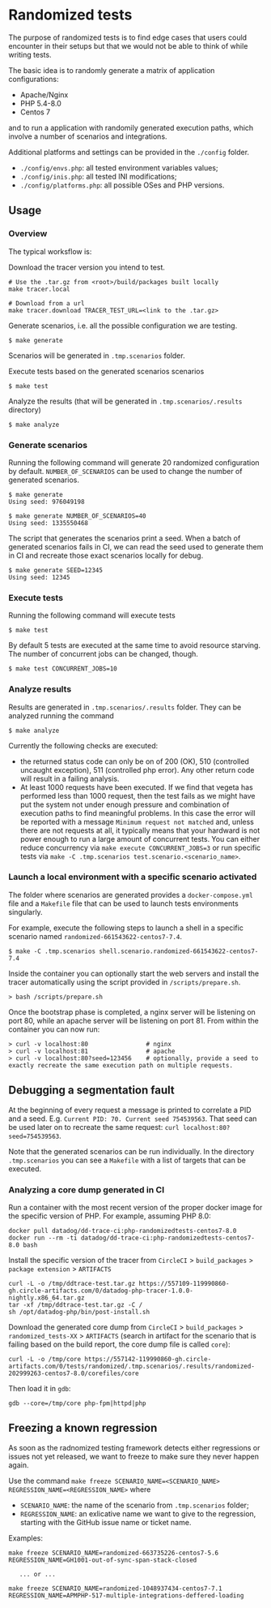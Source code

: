 # Randomized tests

The purpose of randomized tests is to find edge cases that users could encounter in their setups but that we would not be able to think of while writing tests.

The basic idea is to randomly generate a matrix of application configurations:
  - Apache/Nginx
  - PHP 5.4-8.0
  - Centos 7

and to run a application with randomily generated execution paths, which involve a number of scenarios and integrations.

Additional platforms and settings can be provided in the `./config` folder.
- `./config/envs.php`: all tested environment variables values;
- `./config/inis.php`: all tested INI modifications;
- `./config/platforms.php`: all possible OSes and PHP versions.

## Usage

### Overview

The typical worksflow is:

Download the tracer version you intend to test.

```
# Use the .tar.gz from <root>/build/packages built locally
make tracer.local

# Download from a url
make tracer.download TRACER_TEST_URL=<link to the .tar.gz>
```

Generate scenarios, i.e. all the possible configuration we are testing.

```
$ make generate
```

Scenarios will be generated in `.tmp.scenarios` folder.

Execute tests based on the generated scenarios scenarios

```
$ make test
```

Analyze the results (that will be generated in `.tmp.scenarios/.results` directory)

```
$ make analyze
```

### Generate scenarios

Running the following command will generate 20 randomized configuration by default. `NUMBER_OF_SCENARIOS` can be used to change the number of generated scenarios.

```
$ make generate
Using seed: 976049198

$ make generate NUMBER_OF_SCENARIOS=40
Using seed: 1335550468
```

The script that generates the scenarios print a seed. When a batch of generated scenarios fails in CI, we can read the seed used to generate them in CI and recreate those exact scenarios locally for debug.

```
$ make generate SEED=12345
Using seed: 12345
```

### Execute tests

Running the following command will execute tests

```
$ make test
```

By default 5 tests are executed at the same time to avoid resource starving. The number of concurrent jobs can be changed, though.

```
$ make test CONCURRENT_JOBS=10
```

### Analyze results

Results are generated in `.tmp.scenarios/.results` folder. They can be analyzed running the command

```
$ make analyze
```

Currently the following checks are executed:
- the returned status code can only be on of 200 (OK), 510 (controlled uncaught exception), 511 (controlled php error). Any other return code will result in a failing analysis.
- At least 1000 requests have been executed. If we find that vegeta has performed less than 1000 request, then the  test fails as we might have put the system not under enough pressure and combination of execution paths to find meaningful problems. In this case the error will be reported with a message `Minimum request not matched` and, unless there are not requests at all, it typically means that your hardward is not power enough to run a large amount of concurrent tests. You can either reduce concurrency via `make execute CONCURRENT_JOBS=3` or run specific tests via `make -C .tmp.scenarios test.scenario.<scenario_name>`.

### Launch a local environment with a specific scenario activated

The folder where scenarios are generated provides a `docker-compose.yml` file and a `Makefile` file that can be used to launch tests environments singularly.

For example, execute the following steps to launch a shell in a specific scenario named `randomized-661543622-centos7-7.4`.

```
$ make -C .tmp.scenarios shell.scenario.randomized-661543622-centos7-7.4
```

Inside the container you can optionally start the web servers and install the tracer automatically using the script provided in `/scripts/prepare.sh`.

```
> bash /scripts/prepare.sh
```

Once the bootstrap phase is completed, a nginx server will be listening on port 80, while an apache server will be listening on port 81. From within the container you can now run:

```
> curl -v localhost:80                # nginx
> curl -v localhost:81                # apache
> curl -v localhost:80?seed=123456    # optionally, provide a seed to exactly recreate the same execution path on multiple requests.
```


## Debugging a segmentation fault

At the beginning of every request a message is printed to correlate a PID and a seed. E.g. `Current PID: 70. Current seed 754539563`.
That seed can be used later on to recreate the same request: `curl localhost:80?seed=754539563`.

Note that the generated scenarios can be run individually. In the directory `.tmp.scenarios` you can see a `Makefile` with a list of targets that can be executed.

### Analyzing a core dump generated in CI

Run a container with the most recent version of the proper docker image for the specific version of PHP. For example, assuming PHP 8.0:

```
docker pull datadog/dd-trace-ci:php-randomizedtests-centos7-8.0
docker run --rm -ti datadog/dd-trace-ci:php-randomizedtests-centos7-8.0 bash
```

Install the specific version of the tracer from `CircleCI` > `build_packages` > `package extension` > `ARTIFACTS`

```
curl -L -o /tmp/ddtrace-test.tar.gz https://557109-119990860-gh.circle-artifacts.com/0/datadog-php-tracer-1.0.0-nightly.x86_64.tar.gz
tar -xf /tmp/ddtrace-test.tar.gz -C /
sh /opt/datadog-php/bin/post-install.sh
```

Download the generated core dump from `CircleCI` > `build_packages` > `randomized_tests-XX` > `ARTIFACTS` (search in artifact for the scenario that is failing based on the build report, the core dump file is called `core`):

```
curl -L -o /tmp/core https://557142-119990860-gh.circle-artifacts.com/0/tests/randomized/.tmp.scenarios/.results/randomized-202999263-centos7-8.0/corefiles/core
```

Then load it in `gdb`:

```
gdb --core=/tmp/core php-fpm|httpd|php
```

## Freezing a known regression

As soon as the radnomized testing framework detects either regressions or issues not yet released, we want to freeze to make sure they never happen again.

Use the command `make freeze SCENARIO_NAME=<SCENARIO_NAME> REGRESSION_NAME=<REGRESSION_NAME>` where

- `SCENARIO_NAME`: the name of the scenario from `.tmp.scenarios` folder;
- `REGRESSION_NAME`: an exlicative name we want to give to the regression, starting with the GitHub issue name or ticket name.

Examples:

```
make freeze SCENARIO_NAME=randomized-663735226-centos7-5.6 REGRESSION_NAME=GH1001-out-of-sync-span-stack-closed

   ... or ...

make freeze SCENARIO_NAME=randomized-1048937434-centos7-7.1 REGRESSION_NAME=APMPHP-517-multiple-integrations-deffered-loading
```
